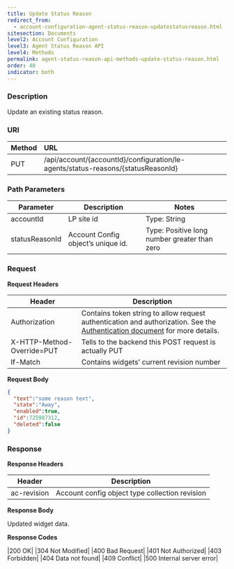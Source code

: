 ```yaml
---
title: Update Status Reason
redirect_from:
  - account-configuration-agent-status-reason-updatestatusreason.html
sitesection: Documents
level2: Account Configuration
level3: Agent Status Reason API
level4: Methods
permalink: agent-status-reason-api-methods-update-status-reason.html
order: 40
indicator: both
---
```



### Description

Update an existing status reason.

### URI

| Method | URL |
| :-------- | :------ |
| PUT | /api/account/{accountId}/configuration/le-agents/status-reasons/{statusReasonId} |


### Path Parameters

|Parameter | Description | Notes|
|--- | --- | ---|
|accountId | LP site id | Type: String|
|statusReasonId | Account Config object’s unique id. | Type: Positive long number greater than zero|

### Request

**Request Headers**

| Header | Description |
| --- | --- |
|Authorization |Contains token string to allow request authentication and authorization. See the [Authentication document](guides-authentication-introduction.html) for more details. |
|X-HTTP-Method-Override=PUT | Tells to the backend this POST request is actually PUT |
| If-Match | Contains widgets’ current revision number |

**Request Body**

```json
{
  "text":"some reason text",
  "state":"Away",
  "enabled":true,
  "id":725987312,
  "deleted":false
}
```

### Response

**Response Headers**

|Header | Description|
|--- | ---|
|ac-revision | Account config object type collection revision|

**Response Body**

Updated widget data.

**Response Codes**

|200 OK|
|304 Not Modified|
|400 Bad Request|
|401 Not Authorized|
|403 Forbidden|
|404 Data not found|
|409 Conflict|
|500 Internal server error|
